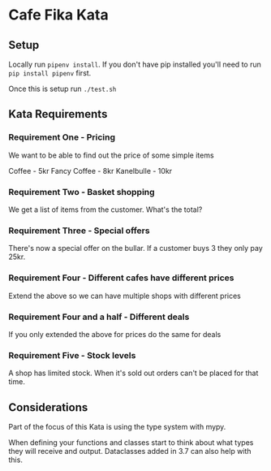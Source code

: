 # Cafe Fika Kata
## Setup
Locally run `pipenv install`. If you don't have pip installed 
you'll need to run `pip install pipenv` first.

Once this is setup run `./test.sh`

## Kata Requirements
### Requirement One - Pricing
We want to be able to find out the price of some simple items

Coffee - 5kr
Fancy Coffee - 8kr
Kanelbulle - 10kr

### Requirement Two - Basket shopping
We get a list of items from the customer.
What's the total?

### Requirement Three - Special offers
There's now a special offer on the bullar.
If a customer buys 3 they only pay 25kr.

### Requirement Four - Different cafes have different prices
Extend the above so we can have multiple shops with
different prices

### Requirement Four and a half - Different deals
If you only extended the above for prices do
the same for deals

### Requirement Five - Stock levels
A shop has limited stock. When it's sold out orders can't be
placed for that time.

## Considerations
Part of the focus of this Kata is using the type system 
with mypy. 

When defining your functions and classes start to think 
about what types they will receive and output. Dataclasses 
added in 3.7 can also help with this.